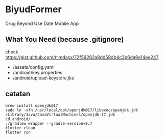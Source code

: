 # BiyudFormer
Drug Beyond Use Date Mobile App

## What You Need (because .gitignore)
check https://gist.github.com/nimdasx/72f59282a8dd58db4c3b6da6e14ee247  
- /assets/config.yaml
- /android/key.properties
- /android/upload-keystore.jks

## catatan
```
brew install openjdk@17
sudo ln -sfn /usr/local/opt/openjdk@17/libexec/openjdk.jdk /Library/Java/JavaVirtualMachines/openjdk-17.jdk
cd android/
./gradlew wrapper --gradle-version=8.7
flutter clean
flutter run
```